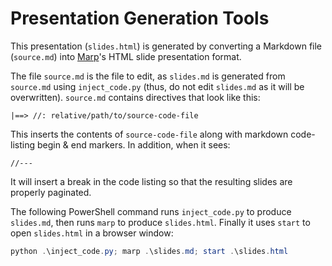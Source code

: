 # Presentation Generation Tools

This presentation (`slides.html`) is generated by converting a Markdown file
(`source.md`) into [Marp](https://marp.app/)'s HTML slide presentation format.

The file `source.md` is the file to edit, as `slides.md` is generated from
`source.md` using `inject_code.py` (thus, do not edit `slides.md` as it will be
overwritten). `source.md` contains directives that look like this:

```
|==> //: relative/path/to/source-code-file
```

This inserts the contents of `source-code-file` along with markdown code-listing begin & end markers. In addition, when it sees:

```
//---
```

It will insert a break in the code listing so that the resulting slides are
properly paginated.

The following PowerShell command runs `inject_code.py` to produce `slides.md`,
then runs `marp` to produce `slides.html`. Finally it uses `start` to open
`slides.html` in a browser window:

```ps1
python .\inject_code.py; marp .\slides.md; start .\slides.html
```
